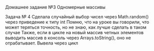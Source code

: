 Домашнее задание №3 Одномерные массивы

Задача № 4
Сделала случайный выбор чисел через Math.random() через приведение к типу int
Помню, что на уроке вы говорили, что может теряться точность, но не знаю, как лучше сделать в таком случае
Также, если в цикле на новый массив четных элементов выводить массив в консоль через Arrays.toString(), оно не отрабатывает.
Вывела через цикл